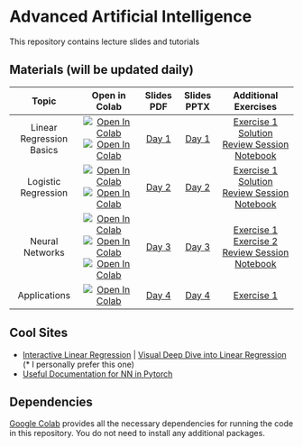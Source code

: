 # Advanced Artificial Intelligence

This repository contains lecture slides and tutorials 

## Materials (will be updated daily)

|          Topic           |                                                                                                                                                              Open in Colab                                                                                                                                                               |          Slides PDF           |          Slides PPTX           |                                                    Additional Exercises                                                     
|:------------------------:|:----------------------------------------------------------------------------------------------------------------------------------------------------------------------------------------------------------------------------------------------------------------------------------------------------------------------------------------:|:-----------------------------:|:------------------------------:|:---------------------------------------------------------------------------------------------------------------------------:
| Linear Regression Basics |                                                                                   [![Open In Colab](https://colab.research.google.com/assets/colab-badge.svg)](https://colab.research.google.com/drive/1RO4NO8q9oceZqDzMGeY4PAiTk2cBr765?usp=sharing)  [![Open In Colab](https://colab.research.google.com/assets/colab-badge.svg)](https://colab.research.google.com/drive/1dXVKfOFcYgfeNnwY077xFQilKqEcbWm_?usp=sharing)                                                                                                                  | [Day 1](./Lectures/Day-1.pdf) | [Day 1](./Lectures/Day-1.pptx) |  [Exercise 1](./Exercises/day1_Linear_Regression_Basics.ipynb) [Solution](./Solutions/day1_Linear_Regression_Basics.ipynb)  [Review Session Notebook](./Exercises/LinearRegression.ipynb)
|   Logistic Regression    |                                                                                   [![Open In Colab](https://colab.research.google.com/assets/colab-badge.svg)](https://colab.research.google.com/drive/1DVLiR2XJJjLyT8ckREWUgOrF37MAJdAS?usp=sharing)   [![Open In Colab](https://colab.research.google.com/assets/colab-badge.svg)](https://colab.research.google.com/drive/1jmMQrC-BkMKdu7QYGtamA-cXdcS7toTh?usp=sharing)                                                                                  | [Day 2](./Lectures/Day-2.pdf) | [Day 2](./Lectures/Day-2.pptx) |    [Exercise 1](./Exercises/Hands-on-session-Day-2.ipynb)  [Solution](./Solutions/Hands-on-session-Day-2-solution.ipynb) [Review Session Notebook](revision/LG_f_review.ipynb) 
|     Neural Networks      | [![Open In Colab](https://colab.research.google.com/assets/colab-badge.svg)](https://colab.research.google.com/drive/1rds67KHwzfbLhGfPoRgGD1AXH-peQntW?usp=sharing)  [![Open In Colab](https://colab.research.google.com/assets/colab-badge.svg)](https://colab.research.google.com/drive/1IrxKt5OqI_nYYcY3Op8rjYkUgy4fp_IQ?usp=sharing)  [![Open In Colab](https://colab.research.google.com/assets/colab-badge.svg)](https://colab.research.google.com/drive/1Ko32zr0OvVCIzBWPOAuM_xWyBGg-loRX?usp=sharing) | [Day 3](./Lectures/Day-3.pdf) | [Day 3](./Lectures/Day-3.pptx) | [Exercise 1](./Exercises/day3_NN_Numpy_MNIST_Exercise.ipynb) [Exercise 2](./Exercises/day3_NN_Pytorch_MNIST_Exercise.ipynb) [Review Session Notebook](./Exercises/IrisClassificationModelSolution(Updated).ipynb) 
|       Applications       |                                                                                                                              [![Open In Colab](https://colab.research.google.com/assets/colab-badge.svg)](https://colab.research.google.com/drive/12uVJQCxaXHa4fwrjELwdReIqilpaiyKv?usp=sharing)                                                                                                                              | [Day 4](./Lectures/Day-4.pdf) | [Day 4](./Lectures/Day-4.pptx) |                                        [Exercise 1](./Exercises/day4_Logistic_Regression_Pytorch_Breast_Cancer_Exercise.ipynb)                                         

## Cool Sites

- [Interactive Linear Regression](https://observablehq.com/@yizhe-ang/interactive-visualization-of-linear-regression) | [Visual Deep Dive into Linear Regression](https://mlu-explain.github.io/linear-regression/) (*
  I personally prefer this one)
- [Useful Documentation for NN in Pytorch](https://pytorch.org/tutorials/beginner/basics/buildmodel_tutorial.html)

## Dependencies

[Google Colab](https://colab.research.google.com) provides all the necessary dependencies for running the code in this
repository. You do not need to install any additional packages.

